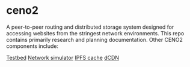 # ceno2
A peer-to-peer routing and distributed storage system designed for accessing websites from the stringest network environments. This repo contains primarily research and planning documentation. Other CENO2 components include:


[Testbed](https://github.com/equalitie/ceno2-testbed)
[Network simulator](https://github.com/equalitie/ceno2-testbed)
[IPFS cache](https://github.com/equalitie/ipfs-cache)
[dCDN](https://github.com/clostra/dcdn)

